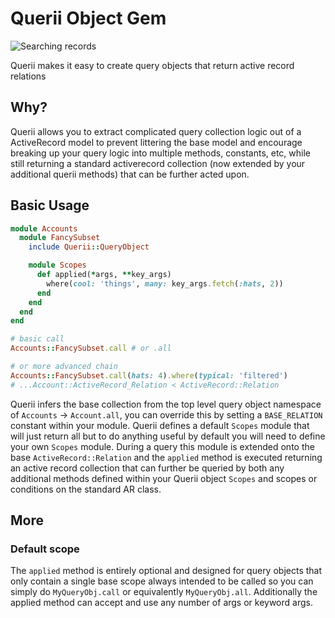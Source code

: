 # Querii Object Gem

![Searching records](http://i.imgur.com/pa0oxih.jpg)

Querii makes it easy to create query objects that return active record relations

## Why?

Querii allows you to extract complicated query collection logic out of a ActiveRecord model to prevent littering the base model and encourage breaking up your query logic into multiple methods, constants, etc, while still returning a standard activerecord collection (now extended by your additional querii methods) that can be further acted upon.

## Basic Usage

```ruby
module Accounts
  module FancySubset
    include Querii::QueryObject

    module Scopes
      def applied(*args, **key_args)
        where(cool: 'things', many: key_args.fetch(:hats, 2))
      end
    end
  end
end

# basic call
Accounts::FancySubset.call # or .all

# or more advanced chain
Accounts::FancySubset.call(hats: 4).where(typical: 'filtered')
# ...Account::ActiveRecord_Relation < ActiveRecord::Relation
```

Querii infers the base collection from the top level query object namespace of `Accounts` -> `Account.all`, you can override this by setting a `BASE_RELATION` constant within your module. Querii defines a default `Scopes` module that will just return all but to do anything useful by default you will need to define your own `Scopes` module. During a query this module is extended onto the base `ActiveRecord::Relation` and the `applied` method is executed returning an active record collection that can further be queried by both any additional methods defined within your Querii object `Scopes` and scopes or conditions on the standard AR class.

## More

### Default scope

The `applied` method is entirely optional and designed for query objects that only contain a single base scope always intended to be called so you can simply do `MyQueryObj.call` or equivalently `MyQueryObj.all`. Additionally the applied method can accept and use any number of args or keyword args.
